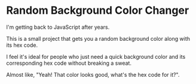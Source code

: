 # Random Background Color Changer

I'm getting back to JavaScript after years.

This is a small project that gets you a random background color along with its hex code.

I feel it's ideal for people who just need a quick background color and its corresponding hex code without breaking a sweat.

Almost like, "Yeah! That color looks good, what's the hex code for it?".
